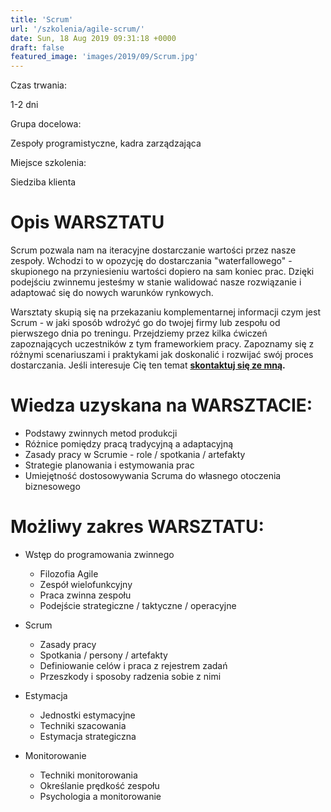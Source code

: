 ```yaml
---
title: 'Scrum'
url: '/szkolenia/agile-scrum/'
date: Sun, 18 Aug 2019 09:31:18 +0000
draft: false
featured_image: 'images/2019/09/Scrum.jpg'
---
```


Czas trwania:

1-2 dni

Grupa docelowa:

Zespoły programistyczne, kadra zarządzająca

Miejsce szkolenia:

Siedziba klienta

# Opis WARSZTATU

Scrum pozwala nam na iteracyjne dostarczanie wartości przez nasze zespoły. Wchodzi to w opozycję do dostarczania "waterfallowego" - skupionego na przyniesieniu wartości dopiero na sam koniec prac. Dzięki podejściu zwinnemu jesteśmy w stanie walidować nasze rozwiązanie i adaptować się do nowych warunków rynkowych.

Warsztaty skupią się na przekazaniu komplementarnej informacji czym jest Scrum - w jaki sposób wdrożyć go do twojej firmy lub zespołu od pierwszego dnia po treningu. Przejdziemy przez kilka ćwiczeń zapoznających uczestników z tym frameworkiem pracy. Zapoznamy się z różnymi scenariuszami i praktykami jak doskonalić i rozwijać swój proces dostarczania. Jeśli interesuje Cię ten temat **[skontaktuj się ze mną](/kontakt).**

# Wiedza uzyskana na WARSZTACIE:

 *   Podstawy zwinnych metod produkcji
 *   Różnice pomiędzy pracą tradycyjną a adaptacyjną
 *   Zasady pracy w Scrumie - role / spotkania / artefakty
 *   Strategie planowania i estymowania prac
 *   Umiejętność dostosowywania Scruma do własnego otoczenia biznesowego

# Możliwy zakres WARSZTATU:

 *   Wstęp do programowania zwinnego
    
     *   Filozofia Agile
     *   Zespół wielofunkcyjny
     *   Praca zwinna zespołu
     *   Podejście strategiczne / taktyczne / operacyjne
    
 *   Scrum
    
     *   Zasady pracy
     *   Spotkania / persony / artefakty
     *   Definiowanie celów i praca z rejestrem zadań
     *   Przeszkody i sposoby radzenia sobie z nimi
    
 *   Estymacja
    
     *   Jednostki estymacyjne
     *   Techniki szacowania
     *   Estymacja strategiczna
    
 *   Monitorowanie
    
     *   Techniki monitorowania
     *   Określanie prędkość zespołu
     *   Psychologia a monitorowanie